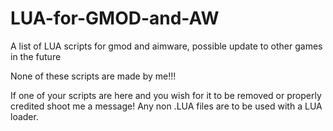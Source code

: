 # LUA-for-GMOD-and-AW


A list of LUA scripts for gmod and aimware, possible update to other games in the future



None of these scripts are made by me!!!



If one of your scripts are here and you wish for it to be removed or properly credited shoot me a message!
Any non .LUA files are to be used with a LUA loader.
